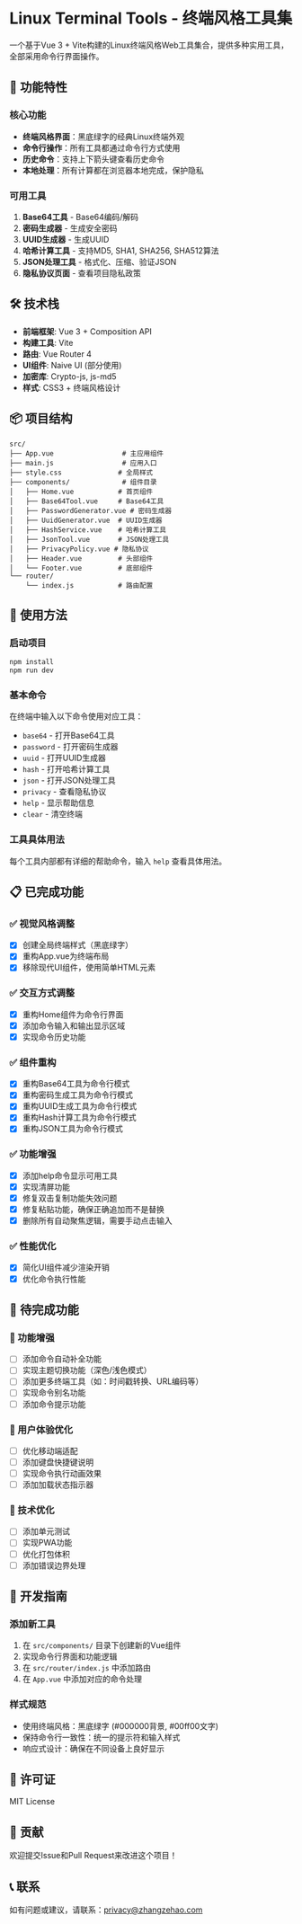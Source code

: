 # Linux Terminal Tools - 终端风格工具集

一个基于Vue 3 + Vite构建的Linux终端风格Web工具集合，提供多种实用工具，全部采用命令行界面操作。

## 🚀 功能特性

### 核心功能
- **终端风格界面**：黑底绿字的经典Linux终端外观
- **命令行操作**：所有工具都通过命令行方式使用
- **历史命令**：支持上下箭头键查看历史命令
- **本地处理**：所有计算都在浏览器本地完成，保护隐私

### 可用工具
1. **Base64工具** - Base64编码/解码
2. **密码生成器** - 生成安全密码
3. **UUID生成器** - 生成UUID
4. **哈希计算工具** - 支持MD5, SHA1, SHA256, SHA512算法
5. **JSON处理工具** - 格式化、压缩、验证JSON
6. **隐私协议页面** - 查看项目隐私政策

## 🛠️ 技术栈

- **前端框架**: Vue 3 + Composition API
- **构建工具**: Vite
- **路由**: Vue Router 4
- **UI组件**: Naive UI (部分使用)
- **加密库**: Crypto-js, js-md5
- **样式**: CSS3 + 终端风格设计

## 📦 项目结构

```
src/
├── App.vue                 # 主应用组件
├── main.js                 # 应用入口
├── style.css              # 全局样式
├── components/             # 组件目录
│   ├── Home.vue           # 首页组件
│   ├── Base64Tool.vue     # Base64工具
│   ├── PasswordGenerator.vue # 密码生成器
│   ├── UuidGenerator.vue  # UUID生成器
│   ├── HashService.vue    # 哈希计算工具
│   ├── JsonTool.vue       # JSON处理工具
│   ├── PrivacyPolicy.vue # 隐私协议
│   ├── Header.vue         # 头部组件
│   └── Footer.vue         # 底部组件
└── router/
    └── index.js           # 路由配置
```

## 🎯 使用方法

### 启动项目
```bash
npm install
npm run dev
```

### 基本命令
在终端中输入以下命令使用对应工具：
- `base64` - 打开Base64工具
- `password` - 打开密码生成器
- `uuid` - 打开UUID生成器
- `hash` - 打开哈希计算工具
- `json` - 打开JSON处理工具
- `privacy` - 查看隐私协议
- `help` - 显示帮助信息
- `clear` - 清空终端

### 工具具体用法
每个工具内部都有详细的帮助命令，输入 `help` 查看具体用法。

## 📋 已完成功能

### ✅ 视觉风格调整
- [x] 创建全局终端样式（黑底绿字）
- [x] 重构App.vue为终端布局
- [x] 移除现代UI组件，使用简单HTML元素

### ✅ 交互方式调整
- [x] 重构Home组件为命令行界面
- [x] 添加命令输入和输出显示区域
- [x] 实现命令历史功能

### ✅ 组件重构
- [x] 重构Base64工具为命令行模式
- [x] 重构密码生成工具为命令行模式
- [x] 重构UUID生成工具为命令行模式
- [x] 重构Hash计算工具为命令行模式
- [x] 重构JSON工具为命令行模式

### ✅ 功能增强
- [x] 添加help命令显示可用工具
- [x] 实现清屏功能
- [x] 修复双击复制功能失效问题
- [x] 修复粘贴功能，确保正确追加而不是替换
- [x] 删除所有自动聚焦逻辑，需要手动点击输入

### ✅ 性能优化
- [x] 简化UI组件减少渲染开销
- [x] 优化命令执行性能

## 🚧 待完成功能

### 🔄 功能增强
- [ ] 添加命令自动补全功能
- [ ] 实现主题切换功能（深色/浅色模式）
- [ ] 添加更多终端工具（如：时间戳转换、URL编码等）
- [ ] 实现命令别名功能
- [ ] 添加命令提示功能

### 🔄 用户体验优化
- [ ] 优化移动端适配
- [ ] 添加键盘快捷键说明
- [ ] 实现命令执行动画效果
- [ ] 添加加载状态指示器

### 🔄 技术优化
- [ ] 添加单元测试
- [ ] 实现PWA功能
- [ ] 优化打包体积
- [ ] 添加错误边界处理

## 🔧 开发指南

### 添加新工具
1. 在 `src/components/` 目录下创建新的Vue组件
2. 实现命令行界面和功能逻辑
3. 在 `src/router/index.js` 中添加路由
4. 在 `App.vue` 中添加对应的命令处理

### 样式规范
- 使用终端风格：黑底绿字 (#000000背景, #00ff00文字)
- 保持命令行一致性：统一的提示符和输入样式
- 响应式设计：确保在不同设备上良好显示

## 📄 许可证

MIT License

## 🤝 贡献

欢迎提交Issue和Pull Request来改进这个项目！

## 📞 联系

如有问题或建议，请联系：privacy@zhangzehao.com
